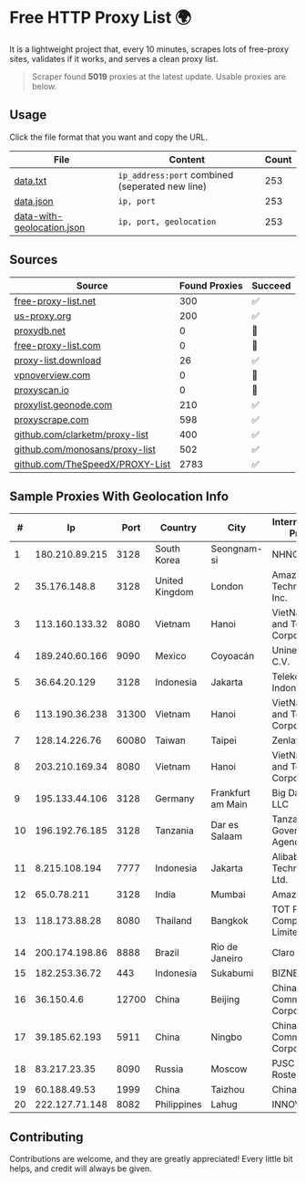 
# Free HTTP Proxy List 🌍

It is a lightweight project that, every 10 minutes, scrapes lots of free-proxy sites, validates if it works, and serves a clean proxy list.


> Scraper found **5019** proxies at the latest update. Usable proxies are below.

## Usage

Click the file format that you want and copy the URL.


|File|Content|Count|
|----|-------|-----|
|[data.txt](https://raw.githubusercontent.com/themiralay/Proxy-List-World/master/data.txt)|`ip_address:port` combined (seperated new line)|253|
|[data.json](https://raw.githubusercontent.com/themiralay/Proxy-List-World/master/data.json)|`ip, port`|253|
|[data-with-geolocation.json](https://raw.githubusercontent.com/themiralay/Proxy-List-World/master/data-with-geolocation.json)|`ip, port, geolocation`|253|

## Sources

|Source|Found Proxies|Succeed|
|------|-------------|-------|
|[free-proxy-list.net](https://free-proxy-list.net)|300|✅|
|[us-proxy.org](https://www.us-proxy.org)|200|✅|
|[proxydb.net](http://proxydb.net)|0|🚫|
|[free-proxy-list.com](https://free-proxy-list.com/?page=&port=&type%5B%5D=http&type%5B%5D=https&up_time=0&search=Search)|0|🚫|
|[proxy-list.download](https://www.proxy-list.download/HTTP)|26|✅|
|[vpnoverview.com](https://vpnoverview.com/privacy/anonymous-browsing/free-proxy-servers)|0|🚫|
|[proxyscan.io](https://www.proxyscan.io)|0|🚫|
|[proxylist.geonode.com](https://proxylist.geonode.com/api/proxy-list?limit=300&page=1&sort_by=lastChecked&sort_type=desc&protocols=http,https)|210|✅|
|[proxyscrape.com](https://api.proxyscrape.com/v2/?request=displayproxies&protocol=http&timeout=10000&country=all&ssl=all&anonymity=all)|598|✅|
|[github.com/clarketm/proxy-list](https://raw.githubusercontent.com/clarketm/proxy-list/master/proxy-list-raw.txt)|400|✅|
|[github.com/monosans/proxy-list](https://raw.githubusercontent.com/monosans/proxy-list/main/proxies/http.txt)|502|✅|
|[github.com/TheSpeedX/PROXY-List](https://raw.githubusercontent.com/TheSpeedX/PROXY-List/master/http.txt)|2783|✅|


## Sample Proxies With Geolocation Info

|#|Ip|Port|Country|City|Internet Service Provider|
|-|--|----|-------|----|-------------------------|
|1|180.210.89.215|3128|South Korea|Seongnam-si|NHNCLOUD|
|2|35.176.148.8|3128|United Kingdom|London|Amazon Technologies Inc.|
|3|113.160.133.32|8080|Vietnam|Hanoi|VietNam Post and Telecom Corporation|
|4|189.240.60.166|9090|Mexico|Coyoacán|Uninet S.A. de C.V.|
|5|36.64.20.129|3128|Indonesia|Jakarta|Telekomunikasi Indonesia|
|6|113.190.36.238|31300|Vietnam|Hanoi|VietNam Post and Telecom Corporation|
|7|128.14.226.76|60080|Taiwan|Taipei|Zenlayer Inc|
|8|203.210.169.34|8080|Vietnam|Hanoi|VietNam Post and Telecom Corporation|
|9|195.133.44.106|3128|Germany|Frankfurt am Main|Big Data Host LLC|
|10|196.192.76.185|3128|Tanzania|Dar es Salaam|Tanzania e-Government Agency|
|11|8.215.108.194|7777|Indonesia|Jakarta|Alibaba (US) Technology Co., Ltd.|
|12|65.0.78.211|3128|India|Mumbai|Amazon.com|
|13|118.173.88.28|8080|Thailand|Bangkok|TOT Public Company Limited|
|14|200.174.198.86|8888|Brazil|Rio de Janeiro|Claro S.A|
|15|182.253.36.72|443|Indonesia|Sukabumi|BIZNET|
|16|36.150.4.6|12700|China|Beijing|China Mobile Communications Corporation|
|17|39.185.62.193|5911|China|Ningbo|China Mobile Communications Corporation|
|18|83.217.23.35|8090|Russia|Moscow|PJSC Rostelecom|
|19|60.188.49.53|1999|China|Taizhou|Chinanet|
|20|222.127.71.148|8082|Philippines|Lahug|INNOVE|



## Contributing

Contributions are welcome, and they are greatly appreciated! Every
little bit helps, and credit will always be given.

